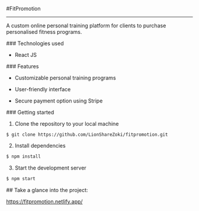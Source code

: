 #FitPromotion

---

A custom online personal training platform for clients to purchase personalised fitness programs.

### Technologies used

- React JS
  

### Features

- Customizable personal training programs
  
- User-friendly interface
  
- Secure payment option using Stripe
  

### Getting started

1. Clone the repository to your local machine
  
  ```shell
  $ git clone https://github.com/LionShareZoki/fitpromotion.git
  ```
  

2. Install dependencies
  
  ```ruby
  $ npm install
  ```
  
3. Start the development server
  
  ```ruby
  $ npm start
  ```
  

## Take a glance into the project:

https://fitpromotion.netlify.app/
